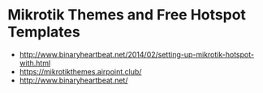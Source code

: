 # Mikrotik Themes and Free Hotspot Templates

- http://www.binaryheartbeat.net/2014/02/setting-up-mikrotik-hotspot-with.html
- https://mikrotikthemes.airpoint.club/
- http://www.binaryheartbeat.net/